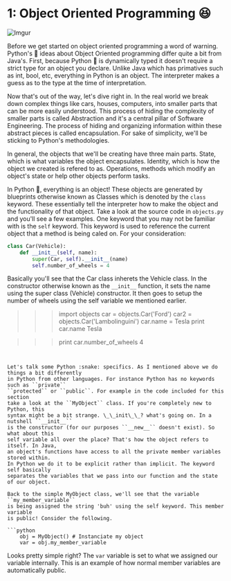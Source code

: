# 1: Object Oriented Programming :laughing:

![Imgur](http://i.imgur.com/AphDgOV.png)

Before we get started on object oriented programming a word of warning. Python's :snake:
ideas about Object Oriented programming differ quite a bit from Java's. First, because
Python :snake: is dynamically typed it doesn't require a strict type for an object you
declare. Unlike Java which has primatives such as int, bool, etc, everything in
Python is an object. The interpreter makes a guess as to the type at the time of
interpretation.

Now that's out of the way, let's dive right in. In the real world we break down
complex things like cars, houses, computers, into smaller parts that can be more
easily understood. This process of hiding the complexity of smaller parts is
called Abstraction and it's a central pillar of Software Engineering. The process
of hiding and organizing information within these abstract pieces is called
encapsulation. For sake of simplicity, we'll be sticking to Python's methodologies.

In general, the objects that we'll be creating have three main parts. State, which
is what variables the object encapsulates. Identity, which is how the object we
created is refered to as. Operations, methods which modify an object's state or
help other objects perform tasks.

In Python :snake:, everything is an object! These objects are generated by blueprints otherwise
known as Classes which is denoted by the ``class`` keyword. These essentially tell the
interpreter how to make the object and the functionality of that object. Take a look at
the source code in ``objects.py`` and you'll see a few examples. One keyword that you may
not be familiar with is the ``self`` keyword. This keyword is used to reference the current
object that a method is being caled on. For your consideration:

```python
class Car(Vehicle):
    def __init__(self, name):
        super(Car, self).__init__(name)
        self.number_of_wheels = 4
```

Basically you'll see that the Car class inherets the Vehicle class. In the constructor
otherwise known as the ``__init__`` function, it sets the name using the super class
(Vehicle) constructor. It then goes to setup the number of wheels using the self variable
we mentioned earlier.

>>> import objects
>>> car = objects.Car('Ford')
>>> car2 = objects.Car('Lambolinguini')
>>> car.name = Tesla
>>> print car.name
Tesla

>>> print car.number_of_wheels
4
```


Let's talk some Python :snake: specifics. As I mentioned above we do things a bit differently
in Python from other languages. For instance Python has no keywords such as ``private``
``protected`` or ``public``. For example in the code included for this section
take a look at the ``MyObject`` class. If you're completely new to Python, this
syntax might be a bit strange. \_\_init\_\_? what's going on. In a nutshell ``__init__``
is the constructor (for our purposes ``__new__`` doesn't exist). So what about this
self variable all over the place? That's how the object refers to itself. In Java,
an object's functions have access to all the private member variables stored within.
In Python we do it to be explicit rather than implicit. The keyword self basically
separates the variables that we pass into our function and the state of our object.

Back to the simple MyObject class, we'll see that the variable ``my_member_variable``
is being assigned the string 'buh' using the self keyword. This member variable
is public! Consider the following.

```python
    obj = MyObject() # Instanciate my object
    var = obj.my_member_variable
```

Looks pretty simple right? The ``var`` variable is set to what we assigned our
variable internally. This is an example of how normal member variables are
automatically public.
